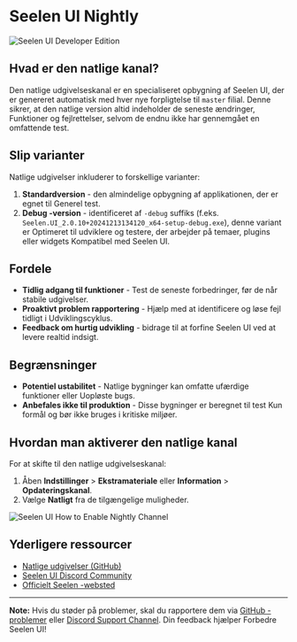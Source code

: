 # Seelen UI Nightly

![Seelen UI Developer Edition](https://github.com/user-attachments/assets/76634b49-7b09-4ef2-9643-e93542309f5d)

## Hvad er den natlige kanal?

Den natlige udgivelseskanal er en specialiseret opbygning af Seelen UI, der er
genereret automatisk med hver nye forpligtelse til `master` filial. Denne
sikrer, at den natlige version altid indeholder de seneste ændringer, Funktioner
og fejlrettelser, selvom de endnu ikke har gennemgået en omfattende test.

## Slip varianter

Natlige udgivelser inkluderer to forskellige varianter:

1. **Standardversion** - den almindelige opbygning af applikationen, der er
   egnet til Generel test.
2. **Debug -version** - identificeret af `-debug` suffiks (f.eks.
   `Seelen.UI_2.0.10+20241213134120_x64-setup-debug.exe`), denne variant er
   Optimeret til udviklere og testere, der arbejder på temaer, plugins eller
   widgets Kompatibel med Seelen UI.

## Fordele

- **Tidlig adgang til funktioner** - Test de seneste forbedringer, før de når
  stabile udgivelser.
- **Proaktivt problem rapportering** - Hjælp med at identificere og løse fejl
  tidligt i Udviklingscyklus.
- **Feedback om hurtig udvikling** - bidrage til at forfine Seelen UI ved at
  levere realtid indsigt.

## Begrænsninger

- **Potentiel ustabilitet** - Natlige bygninger kan omfatte ufærdige funktioner
  eller Uopløste bugs.
- **Anbefales ikke til produktion** - Disse bygninger er beregnet til test Kun
  formål og bør ikke bruges i kritiske miljøer.

## Hvordan man aktiverer den natlige kanal

For at skifte til den natlige udgivelseskanal:

1. Åben **Indstillinger** > **Ekstramateriale** eller **Information** >
   **Opdateringskanal**.
2. Vælge **Natligt** fra de tilgængelige muligheder.

![Seelen UI How to Enable Nightly Channel](https://github.com/user-attachments/assets/ae88aeac-98cc-4424-a9e7-fb59740b694e)

## Yderligere ressourcer

- [Natlige udgivelser (GitHub)](https://github.com/eythaann/Seelen-UI/releases/tag/nightly)
- [Seelen UI Discord Community](https://discord.gg/ABfASx5ZAJ)
- [Officielt Seelen -websted](https://seelen.io)

---

**Note:** Hvis du støder på problemer, skal du rapportere dem via
[GitHub -problemer](https://github.com/eythaann/Seelen-UI/issues) eller
[Discord Support Channel](https://discord.gg/ABfASx5ZAJ). Din feedback hjælper
Forbedre Seelen UI!
